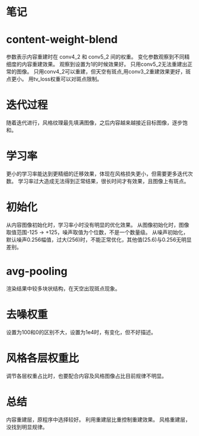 # 笔记

# content-weight-blend
参数表示内容重建时在 conv4_2 和 conv5_2 间的权重。
变化参数观察到不同精细度的内容重建效果。
观察到设置为1的时候效果好。
只用conv5_2无法重建出正常的图像。
只用conv4_2可以重建，但天空有斑点,用conv3_2重建效果更好，斑点更小。
用tv_loss权重可以对斑点限制。

# 迭代过程
随着迭代进行，风格纹理最先填满图像，之后内容越来越接近目标图像，逐步饱和。

# 学习率
更小的学习率能达到更精细的迁移效果，体现在风格损失更小，但需要更多迭代次数。
学习率过大造成无法得到正常结果，很长时间才有效果，且图像上有斑点。

# 初始化
从内容图像初始化时，学习率小时没有明显的优化效果。
从图像初始化时，图像取值范围-125 -> +125，噪声取值为个位数，不是一个数量级。
从噪声初始化，默认噪声0.256幅值，过大(256)时，不能正常优化，其他值(25.6)与0.256无明显差别。

# avg-pooling
渲染结果中较多块状结构，在天空出现斑点现象。

# 去噪权重
设置为100和0的区别不大，设置为1e4时，有变化，但不好描述。

# 风格各层权重比
调节各层权重占比时，也要配合内容及风格图像占比目前规律不明显。

# 总结
内容重建层，原程序中选择较好。
利用重建层比重控制重建效果。
风格重建层，没找到明显规律。



